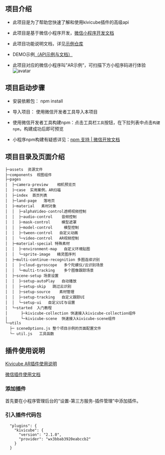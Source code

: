 ## 项目介绍

* 此项目是为了帮助您快速了解和使用kivicube插件的高级api

* 此项目是基于微信小程序开发，[微信小程序开发文档](https://developers.weixin.qq.com/miniprogram/dev/framework/)


* 此项目功能说明文档，详见[示例仓库](https://www.yuque.com/kivicube/manual/advanced-api)

* DEMO示例[（API示例与文档）](https://github.com/kivisense/wechat-kivicube-plugin-api-demo)

* 此项目对应的微信小程序叫”AR示例“，可扫描下方小程序码进行体验  
![avatar](https://cdn.nlark.com/yuque/0/2020/jpeg/217517/1606982678816-87c46bb6-261c-458d-b8bf-e3a6d15b9993.jpeg?x-oss-process=image%2Fresize%2Cw_200)

## 项目启动步骤

* 安装依赖包： npm install

* 导入项目： 使用微信开发者工具导入本项目

* 使用微信开发者工具构建npm：点击工具栏`工具`按钮，在下拉列表中点击`构建npm`，构建成功后即可预览

* 小程序npm构建有疑惑详见：[npm 支持 | 微信开放文档](https://developers.weixin.qq.com/miniprogram/dev/devtools/npm.html)

## 项目目录及页面介绍

```
├─assets  资源文件
├─components  视图组件
├─pages
│  ├─camera-preview    相机预览页
│  ├─case  实用案例，AR扫福
│  ├─index  首页列表
│  ├─land-page   落地页
│  ├─material   素材对象
│  │  ├─alphaVideo-control透明视频控制
│  │  ├─audio-control    音频控制
│  │  ├─mask-control     模型遮罩
│  │  ├─model-control     模型控制
│  │  ├─tween-control   自定义动画
│  │  └─video-control   AR视频控制
│  ├─material-special 特殊素材
│  │  ├─environment-map   自定义环境贴图
│  │  └─sprite-image   精灵图序列
│  ├─multi-continue-recognition 多图连续识别
│  │  ├─cloud-gyroscope   多个陀螺仪/云识别场景
│  │  └─multi-tracking    多个图像跟踪场景
│  ├─scene-setup 场景设置
│  │  ├─setup-autoPlay   自动播放
│  │  ├─setup-skip   跳过云识别
│  │  ├─setup-source    素材管理
│  │  ├─setup-tracking   自定义跟踪UI
│  │  └─setup-ui   自定义UI与设置
│  └─started  入门教程
│      ├─kivicube-collection 快速接入kivicube-collection组件
│      └─kivicube-scene  快速接入kivicube-scene组件
└─utils
  ├─ sceneOptions.js 整个项目示例的页面配置文件
  └─ util.js   工具函数
```

## 插件使用说明

[Kivicube AR插件使用说明](https://mp.weixin.qq.com/wxopen/plugindevdoc?appid=wx3bbab3920eabccb2&token=&lang=zh_CN)

[微信插件使用文档](https://developers.weixin.qq.com/miniprogram/dev/framework/plugin/using.html)

### 添加插件

首先要在小程序管理后台的“设置-第三方服务-插件管理”中添加插件。

### 引入插件代码包

```
  "plugins": {
    "kivicube": {
      "version": "2.1.0",
      "provider": "wx3bbab3920eabccb2"
    }
  }
```
